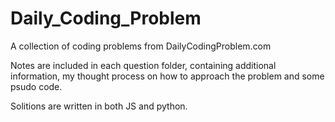# Daily_Coding_Problem
A collection of coding problems from DailyCodingProblem.com

Notes are included in each question folder, containing additional information, my thought process on how to approach the problem and some psudo code.

Solitions are written in both JS and python.  
